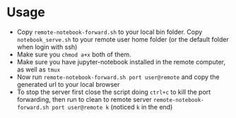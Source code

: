 # Usage

- Copy ``remote-notebook-forward.sh`` to your local bin folder. Copy ``notebook_serve.sh`` to your remote user home folder (or the default folder when login with ssh)
- Make sure you ``chmod a+x`` both of them. 
- Make sure you have jupyter-notebook installed in the remote computer, as well as ``tmux``
- Now run ``remote-notebook-forward.sh port user@remote`` and copy the generated url to your local browser
- To stop the server first close the script doing ``ctrl+c`` to kill the port forwarding, then run to clean to remote server ``remote-notebook-forward.sh port user@remote k`` (noticed ``k`` in the end)
